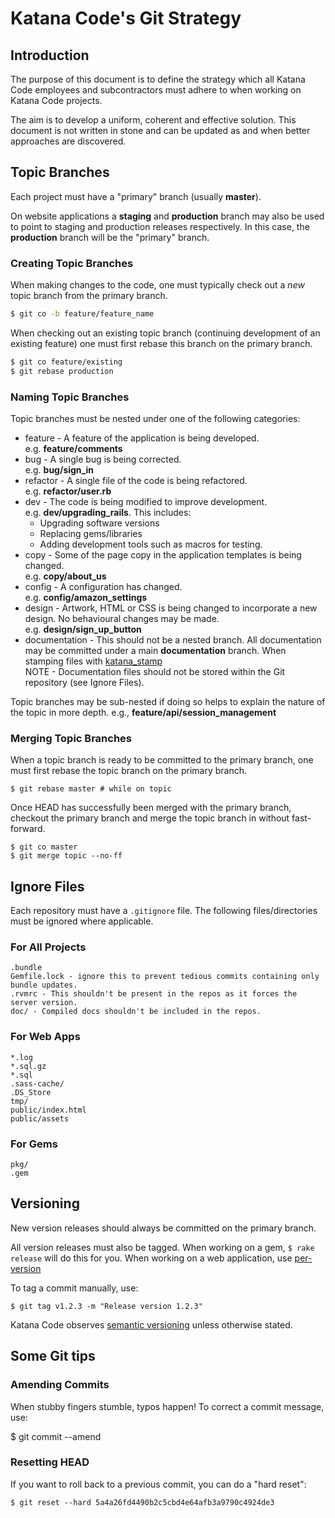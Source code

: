 # Katana Code's Git Strategy

## Introduction

The purpose of this document is to define the strategy which all Katana Code employees and subcontractors must adhere to when working on Katana Code projects. 

The aim is to develop a uniform, coherent and effective solution. This document is not written in stone and can be updated as and when better approaches are discovered.

## Topic Branches

Each project must have a "primary" branch (usually **master**).

On website applications a **staging** and **production** branch may also be used to point to staging and production releases respectively. In this case, the **production** branch will be the "primary" branch.

### Creating Topic Branches

When making changes to the code, one must typically check out a *new* topic branch from the primary branch.

``` bash
$ git co -b feature/feature_name
```

When checking out an existing topic branch (continuing development of an existing feature) one must first rebase this branch on the primary branch.

``` bash
$ git co feature/existing
$ git rebase production
```

### Naming Topic Branches

Topic branches must be nested under one of the following categories:

* feature - A feature of the application is being developed. <br>e.g. **feature/comments**
* bug - A single bug is being corrected.<br>e.g. **bug/sign_in**
* refactor - A single file of the code is being refactored.<br>e.g. **refactor/user.rb**
* dev - The code is being modified to improve development.<br>e.g. **dev/upgrading_rails**. This includes:
    * Upgrading software versions
    * Replacing gems/libraries
    * Adding development tools such as macros for testing.
* copy - Some of the page copy in the application templates is being changed. <br> e.g. **copy/about_us**
* config - A configuration has changed.<br> e.g. **config/amazon_settings**
* design - Artwork, HTML or CSS is being changed to incorporate a new design. No behavioural changes may be made.<br> e.g. **design/sign_up_button**
* documentation - This should not be a nested branch. All documentation may be committed under a main **documentation** branch. When stamping files with [katana_stamp](https://github.com/KatanaCode/katana_stamp) <br> NOTE - Documentation files should not be stored within the Git repository (see Ignore Files).

Topic branches may be sub-nested if doing so helps to explain the nature of the topic in more depth. e.g., **feature/api/session_management**

### Merging Topic Branches

When a topic branch is ready to be committed to the primary branch, one must first rebase the topic branch on the primary branch.

    $ git rebase master # while on topic
    
Once HEAD has successfully been merged with the primary branch, checkout the primary branch and merge the topic branch in without fast-forward.

    $ git co master
    $ git merge topic --no-ff

## Ignore Files

Each repository must have a `.gitignore` file. The following files/directories must be ignored where applicable.

### For All Projects

    .bundle
    Gemfile.lock - ignore this to prevent tedious commits containing only bundle updates.
    .rvmrc - This shouldn't be present in the repos as it forces the server version.
    doc/ - Compiled docs shouldn't be included in the repos.

### For Web Apps

    *.log
    *.sql.gz
    *.sql
    .sass-cache/
    .DS_Store
    tmp/
    public/index.html
    public/assets

### For Gems

    pkg/ 
    .gem

## Versioning

New version releases should always be committed on the primary branch.

All version releases must also be tagged. When working on a gem, `$ rake release` will do this for you. When working on a web application, use [per-version](https://github.com/bodacious/per-version)

To tag a commit manually, use:

    $ git tag v1.2.3 -m "Release version 1.2.3"

Katana Code observes [semantic versioning](http://semver.org/) unless otherwise stated.

## Some Git tips

### Amending Commits

When stubby fingers stumble, typos happen! To correct a commit message, use:

$ git commit --amend

### Resetting HEAD

If you want to roll back to a previous commit, you can do a "hard reset":

    $ git reset --hard 5a4a26fd4490b2c5cbd4e64afb3a9790c4924de3
    
